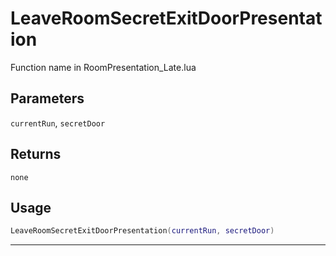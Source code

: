 # LeaveRoomSecretExitDoorPresentation
Function name in RoomPresentation_Late.lua
## Parameters
`currentRun`, `secretDoor`
## Returns
`none`
## Usage
```lua
LeaveRoomSecretExitDoorPresentation(currentRun, secretDoor)
```
---
